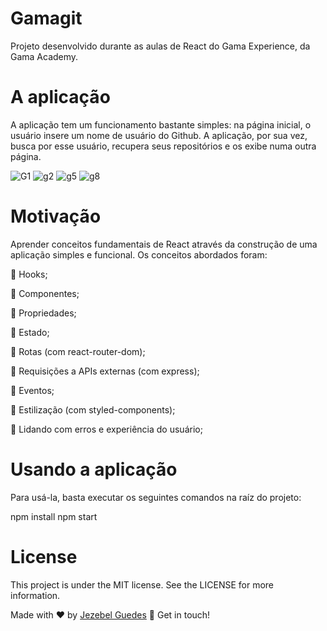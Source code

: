 # Gamagit

<p>Projeto desenvolvido durante as aulas de React do Gama Experience, da Gama Academy.</p> 
<h1>A aplicação</h1>

<p>A aplicação tem um funcionamento bastante simples: na página inicial, o usuário insere um nome de usuário do Github. A aplicação, por sua vez, busca por esse usuário, recupera seus repositórios e os exibe numa outra página.</p>

![G1](https://user-images.githubusercontent.com/75287031/130532645-6c714333-8765-4d10-863c-26aa35e876c4.png)
![g2](https://user-images.githubusercontent.com/75287031/130533016-f4af0c89-b738-4bcd-88e9-4674054e42c4.png)
![g5](https://user-images.githubusercontent.com/75287031/130532883-087993a2-ef73-4317-b4f5-ee5879b48f7e.png)
![g8](https://user-images.githubusercontent.com/75287031/130533230-59c0f410-36a1-48ec-8bc3-b4196193a038.png)


<h1>Motivação</h1>
<p>Aprender conceitos fundamentais de React através da construção de uma aplicação simples e funcional. Os conceitos abordados foram: </p>
<p>🔹 Hooks;</p>
<p>🔹 Componentes;</p>
<p>🔹 Propriedades;</p>
<p>🔹 Estado;</p>
<p>🔹 Rotas (com react-router-dom);</p>
<p>🔹 Requisições a APIs externas (com express);</p>
<p>🔹 Eventos;</p>
<p>🔹 Estilização (com styled-components);</p>
<p>🔹 Lidando com erros e experiência do usuário;</p>

<h1>Usando a aplicação</h1>
<p>Para usá-la, basta executar os seguintes comandos na raíz do projeto:</p>
npm install
npm start

<h1>License</h1>
<p>This project is under the MIT license. See the LICENSE for more information.</p>

Made with ♥ by [Jezebel Guedes](https://www.linkedin.com/in/jezebel-guedes/) 👋 Get in touch!



